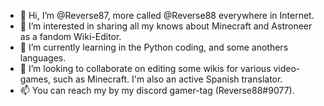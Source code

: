 - 👋 Hi, I’m @Reverse87, more called @Reverse88 everywhere in Internet.
- 👀 I’m interested in sharing all my knows about Minecraft and Astroneer as a fandom Wiki-Editor.
- 🌱 I’m currently learning in the Python coding, and some anothers languages.
- 💞️ I’m looking to collaborate on editing some wikis for various video-games, such as Minecraft. I'm also an active Spanish translator.
- 📫 You can reach my by my discord gamer-tag (Reverse88#9077).
